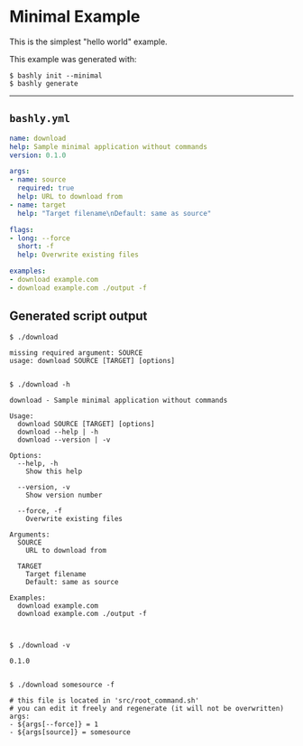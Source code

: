 # Minimal Example

This is the simplest "hello world" example.

This example was generated with:

    $ bashly init --minimal
    $ bashly generate

-----

## `bashly.yml`

```yaml
name: download
help: Sample minimal application without commands
version: 0.1.0

args:
- name: source
  required: true
  help: URL to download from
- name: target
  help: "Target filename\nDefault: same as source"

flags:
- long: --force
  short: -f
  help: Overwrite existing files

examples:
- download example.com
- download example.com ./output -f
```

## Generated script output

```shell
$ ./download

missing required argument: SOURCE
usage: download SOURCE [TARGET] [options]


$ ./download -h

download - Sample minimal application without commands

Usage:
  download SOURCE [TARGET] [options]
  download --help | -h
  download --version | -v

Options:
  --help, -h
    Show this help

  --version, -v
    Show version number

  --force, -f
    Overwrite existing files

Arguments:
  SOURCE
    URL to download from

  TARGET
    Target filename
    Default: same as source

Examples:
  download example.com
  download example.com ./output -f



$ ./download -v

0.1.0


$ ./download somesource -f

# this file is located in 'src/root_command.sh'
# you can edit it freely and regenerate (it will not be overwritten)
args:
- ${args[--force]} = 1
- ${args[source]} = somesource


```




